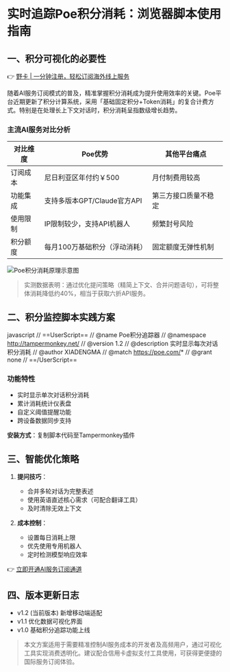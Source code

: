 # 实时追踪Poe积分消耗：浏览器脚本使用指南

## 一、积分可视化的必要性
👉 [野卡 | 一分钟注册，轻松订阅海外线上服务](https://bbtdd.com/yeka)

随着AI服务订阅模式的普及，精准掌握积分消耗成为提升使用效率的关键。Poe平台近期更新了积分计算系统，采用「基础固定积分+Token消耗」的复合计费方式。特别是在处理长上下文对话时，积分消耗呈指数级增长趋势。

### 主流AI服务对比分析
| 对比维度   | Poe优势                          | 其他平台痛点               |
|------------|----------------------------------|----------------------------|
| 订阅成本   | 尼日利亚区年付约￥500            | 月付制费用较高             |
| 功能集成   | 支持多版本GPT/Claude官方API      | 第三方接口质量不稳定       |
| 使用限制   | IP限制较少，支持API机器人        | 频繁封号风险               |
| 积分额度   | 每月100万基础积分（浮动消耗）     | 固定额度无弹性机制         |

![Poe积分消耗原理示意图](https://bbtdd.com/wp-content/uploads/img/3231777889820.webp)

> 实测数据表明：通过优化提问策略（精简上下文、合并问题语句），可将整体消耗降低约40%，相当于获取六折API服务。

## 二、积分监控脚本实践方案
javascript
// ==UserScript==
// @name         Poe积分追踪器
// @namespace    http://tampermonkey.net/
// @version      1.2
// @description  实时显示每次对话积分消耗
// @author       XIADENGMA
// @match        https://poe.com/*
// @grant        none
// ==/UserScript==


### 功能特性
- 实时显示单次对话积分消耗
- 累计消耗统计仪表盘
- 自定义阈值提醒功能
- 跨设备数据同步支持

**安装方式**：复制脚本代码至Tampermonkey插件

## 三、智能优化策略
1. **提问技巧**：
   - 合并多轮对话为完整表述
   - 使用英语直述核心需求（可配合翻译工具）
   - 及时清除无效上下文

2. **成本控制**：
   - 设置每日消耗上限
   - 优先使用专用机器人
   - 定时检测模型响应效率

👉 [立即开通AI服务订阅通道](https://bbtdd.com/yeka)

## 四、版本更新日志
- v1.2 (当前版本) 新增移动端适配
- v1.1 优化数据可视化界面
- v1.0 基础积分追踪功能上线

> 本文方案适用于需要精准控制AI服务成本的开发者及高频用户，通过可视化工具实现消费透明化。建议配合信用卡虚拟支付工具使用，可获得更便捷的国际服务订阅体验。